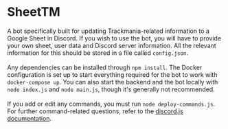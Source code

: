# SheetTM

A bot specifically built for updating Trackmania-related information to a Google Sheet in Discord.
If you wish to use the bot, you will have to provide your own sheet, user data and Discord server information. All the relevant information for this should be stored in a file called `config.json`.
<br><br>
Any dependencies can be installed through `npm install`. The Docker configuration is set up to start everything required for the bot to work with `docker-compose up`. You can also start the backend and the bot locally with `node index.js` and `node main.js`, though it's generally not recommended.
<br><br>
If you add or edit any commands, you must run `node deploy-commands.js`. For further command-related questions, refer to the [discord.js documentation](https://github.com/TeemuLaine).
